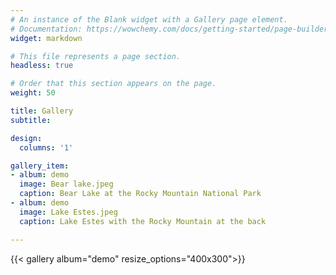 ```yaml
---
# An instance of the Blank widget with a Gallery page element.
# Documentation: https://wowchemy.com/docs/getting-started/page-builder/
widget: markdown

# This file represents a page section.
headless: true

# Order that this section appears on the page.
weight: 50

title: Gallery
subtitle:

design:
  columns: '1'

gallery_item:
- album: demo
  image: Bear lake.jpeg
  caption: Bear Lake at the Rocky Mountain National Park
- album: demo
  image: Lake Estes.jpeg
  caption: Lake Estes with the Rocky Mountain at the back

---
```


{{< gallery album="demo" resize_options="400x300">}}
